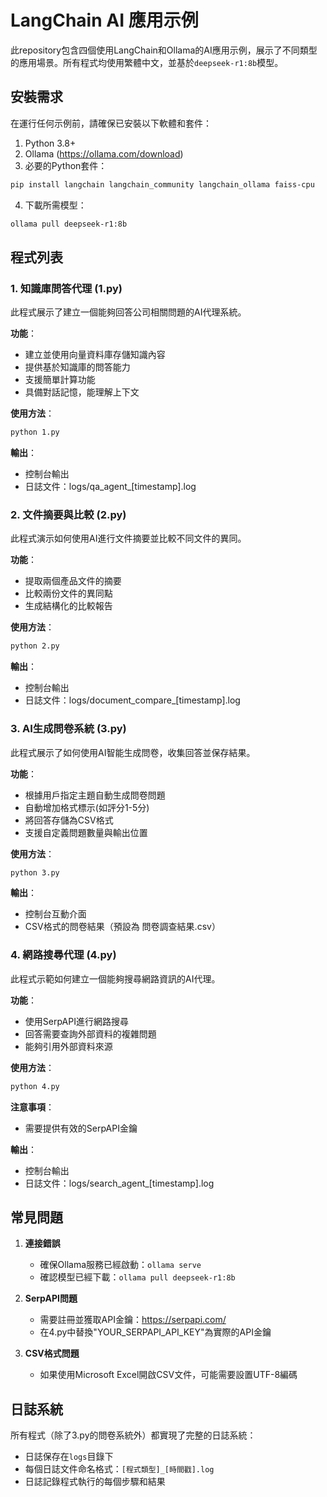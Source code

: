 # LangChain AI 應用示例

此repository包含四個使用LangChain和Ollama的AI應用示例，展示了不同類型的應用場景。所有程式均使用繁體中文，並基於`deepseek-r1:8b`模型。

## 安裝需求

在運行任何示例前，請確保已安裝以下軟體和套件：

1. Python 3.8+
2. Ollama (https://ollama.com/download)
3. 必要的Python套件：
```bash
pip install langchain langchain_community langchain_ollama faiss-cpu
```

4. 下載所需模型：
```bash
ollama pull deepseek-r1:8b
```

## 程式列表

### 1. 知識庫問答代理 (1.py)

此程式展示了建立一個能夠回答公司相關問題的AI代理系統。

**功能**：
- 建立並使用向量資料庫存儲知識內容
- 提供基於知識庫的問答能力
- 支援簡單計算功能
- 具備對話記憶，能理解上下文

**使用方法**：
```bash
python 1.py
```

**輸出**：
- 控制台輸出
- 日誌文件：logs/qa_agent_[timestamp].log

### 2. 文件摘要與比較 (2.py)

此程式演示如何使用AI進行文件摘要並比較不同文件的異同。

**功能**：
- 提取兩個產品文件的摘要
- 比較兩份文件的異同點
- 生成結構化的比較報告

**使用方法**：
```bash
python 2.py
```

**輸出**：
- 控制台輸出
- 日誌文件：logs/document_compare_[timestamp].log

### 3. AI生成問卷系統 (3.py)

此程式展示了如何使用AI智能生成問卷，收集回答並保存結果。

**功能**：
- 根據用戶指定主題自動生成問卷問題
- 自動增加格式標示(如評分1-5分)
- 將回答存儲為CSV格式
- 支援自定義問題數量與輸出位置

**使用方法**：
```bash
python 3.py
```

**輸出**：
- 控制台互動介面
- CSV格式的問卷結果（預設為 問卷調查結果.csv）

### 4. 網路搜尋代理 (4.py)

此程式示範如何建立一個能夠搜尋網路資訊的AI代理。

**功能**：
- 使用SerpAPI進行網路搜尋
- 回答需要查詢外部資料的複雜問題
- 能夠引用外部資料來源

**使用方法**：
```bash
python 4.py
```

**注意事項**：
- 需要提供有效的SerpAPI金鑰

**輸出**：
- 控制台輸出
- 日誌文件：logs/search_agent_[timestamp].log

## 常見問題

1. **連接錯誤**
   - 確保Ollama服務已經啟動：`ollama serve`
   - 確認模型已經下載：`ollama pull deepseek-r1:8b`

2. **SerpAPI問題**
   - 需要註冊並獲取API金鑰：https://serpapi.com/
   - 在4.py中替換"YOUR_SERPAPI_API_KEY"為實際的API金鑰

3. **CSV格式問題**
   - 如果使用Microsoft Excel開啟CSV文件，可能需要設置UTF-8編碼

## 日誌系統

所有程式（除了3.py的問卷系統外）都實現了完整的日誌系統：

- 日誌保存在`logs`目錄下
- 每個日誌文件命名格式：`[程式類型]_[時間戳].log`
- 日誌記錄程式執行的每個步驟和結果 